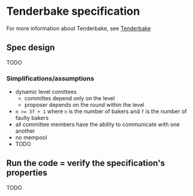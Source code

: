 # Tenderbake specification

For more information about Tenderbake, see [Tenderbake](./Tenderbake.md)

## Spec design

TODO

### Simplifications/assumptions

- dynamic level comittees
  - committes depend only on the level
  - proposer depends on the round within the level
- `n >= 3f + 1` where `n` is the number of bakers and `f` is the number of faulty bakers
- all committee members have the ability to communicate with one another
- no mempool
- TODO

## Run the code = verify the specification's properties

TODO
